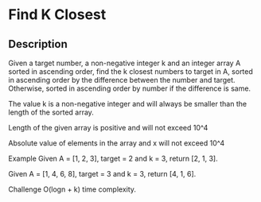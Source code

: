 # Find K Closest 

## Description
Given a target number, a non-negative integer k and an integer array A sorted in ascending order, find the k closest numbers to target in A, sorted in ascending order by the difference between the number and target. Otherwise, sorted in ascending order by number if the difference is same.

The value k is a non-negative integer and will always be smaller than the length of the sorted array.

Length of the given array is positive and will not exceed 10^4

Absolute value of elements in the array and x will not exceed 10^4

Example
Given A = [1, 2, 3], target = 2 and k = 3, return [2, 1, 3].

Given A = [1, 4, 6, 8], target = 3 and k = 3, return [4, 1, 6].

Challenge
O(logn + k) time complexity.
